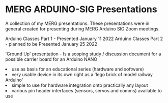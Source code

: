 # MERG ARDUINO-SIG Presentations

A collection of my MERG presentations. 
These presentations were in general created for presenting during MERG Arduino SIG Zoom meetings.

Arduino Classes Part 1 - Presented January 11 2022
Arduino Classes Part 2 - planned to be Presented January 25 2022

'Ground Up' presentation - Is a scoping study / discussion document for a possible carrier board for an Arduino NANO
<li> use as basis for an educational series (hardware and software)
<li> very usable device in its own right as a 'lego brick of model railway Arduino'
<li> simple to use for hardware integration onto practically any layout
<li> various pin header interfaces (sensors, servos and comms) available to use
